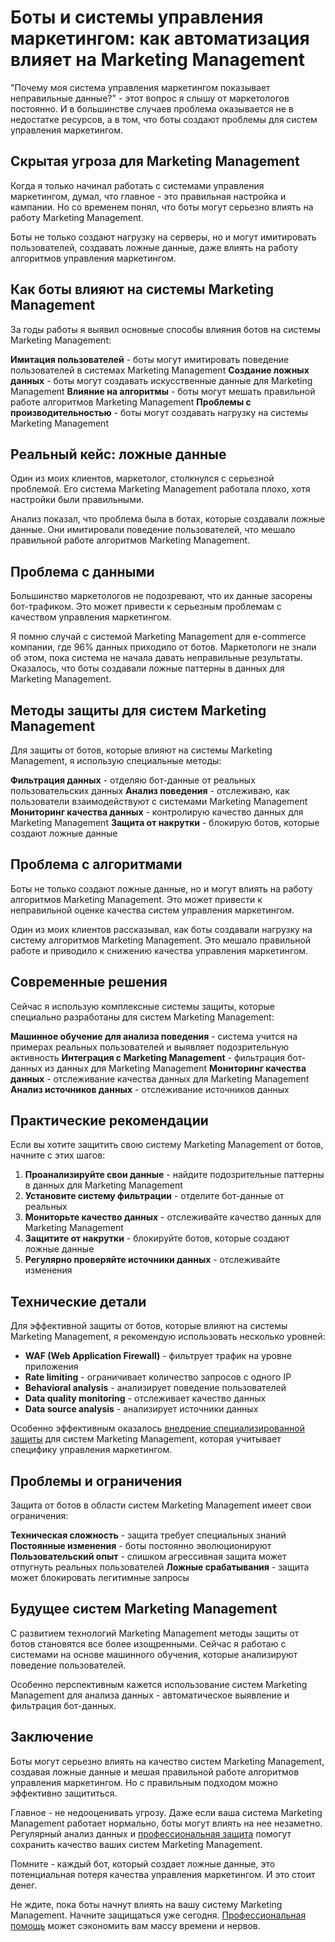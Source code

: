 # Боты и системы управления маркетингом: как автоматизация влияет на Marketing Management

"Почему моя система управления маркетингом показывает неправильные данные?" - этот вопрос я слышу от маркетологов постоянно. И в большинстве случаев проблема оказывается не в недостатке ресурсов, а в том, что боты создают проблемы для систем управления маркетингом.

## Скрытая угроза для Marketing Management

Когда я только начинал работать с системами управления маркетингом, думал, что главное - это правильная настройка и кампании. Но со временем понял, что боты могут серьезно влиять на работу Marketing Management.

Боты не только создают нагрузку на серверы, но и могут имитировать пользователей, создавать ложные данные, даже влиять на работу алгоритмов управления маркетингом.

## Как боты влияют на системы Marketing Management

За годы работы я выявил основные способы влияния ботов на системы Marketing Management:

**Имитация пользователей** - боты могут имитировать поведение пользователей в системах Marketing Management
**Создание ложных данных** - боты могут создавать искусственные данные для Marketing Management
**Влияние на алгоритмы** - боты могут мешать правильной работе алгоритмов Marketing Management
**Проблемы с производительностью** - боты могут создавать нагрузку на системы Marketing Management

## Реальный кейс: ложные данные

Один из моих клиентов, маркетолог, столкнулся с серьезной проблемой. Его система Marketing Management работала плохо, хотя настройки были правильными.

Анализ показал, что проблема была в ботах, которые создавали ложные данные. Они имитировали поведение пользователей, что мешало правильной работе алгоритмов Marketing Management.

## Проблема с данными

Большинство маркетологов не подозревают, что их данные засорены бот-трафиком. Это может привести к серьезным проблемам с качеством управления маркетингом.

Я помню случай с системой Marketing Management для e-commerce компании, где 96% данных приходило от ботов. Маркетологи не знали об этом, пока система не начала давать неправильные результаты. Оказалось, что боты создавали ложные паттерны в данных для Marketing Management.

## Методы защиты для систем Marketing Management

Для защиты от ботов, которые влияют на системы Marketing Management, я использую специальные методы:

**Фильтрация данных** - отделяю бот-данные от реальных пользовательских данных
**Анализ поведения** - отслеживаю, как пользователи взаимодействуют с системами Marketing Management
**Мониторинг качества данных** - контролирую качество данных для Marketing Management
**Защита от накрутки** - блокирую ботов, которые создают ложные данные

## Проблема с алгоритмами

Боты не только создают ложные данные, но и могут влиять на работу алгоритмов Marketing Management. Это может привести к неправильной оценке качества систем управления маркетингом.

Один из моих клиентов рассказывал, как боты создавали нагрузку на систему алгоритмов Marketing Management. Это мешало правильной работе и приводило к снижению качества управления маркетингом.

## Современные решения

Сейчас я использую комплексные системы защиты, которые специально разработаны для систем Marketing Management:

**Машинное обучение для анализа поведения** - система учится на примерах реальных пользователей и выявляет подозрительную активность
**Интеграция с Marketing Management** - фильтрация бот-данных из данных для Marketing Management
**Мониторинг качества данных** - отслеживание качества данных для Marketing Management
**Анализ источников данных** - отслеживание источников данных

## Практические рекомендации

Если вы хотите защитить свою систему Marketing Management от ботов, начните с этих шагов:

1. **Проанализируйте свои данные** - найдите подозрительные паттерны в данных для Marketing Management
2. **Установите систему фильтрации** - отделите бот-данные от реальных
3. **Мониторьте качество данных** - отслеживайте качество данных для Marketing Management
4. **Защитите от накрутки** - блокируйте ботов, которые создают ложные данные
5. **Регулярно проверяйте источники данных** - отслеживайте изменения

## Технические детали

Для эффективной защиты от ботов, которые влияют на системы Marketing Management, я рекомендую использовать несколько уровней:

- **WAF (Web Application Firewall)** - фильтрует трафик на уровне приложения
- **Rate limiting** - ограничивает количество запросов с одного IP
- **Behavioral analysis** - анализирует поведение пользователей
- **Data quality monitoring** - отслеживает качество данных
- **Data source analysis** - анализирует источники данных

Особенно эффективным оказалось [внедрение специализированной защиты](https://progaem.com/ustanovka-antibота-usluga-po-zashhite-ot-botов-vashih-sajtов-na-различных-cms-системах.html) для систем Marketing Management, которая учитывает специфику управления маркетингом.

## Проблемы и ограничения

Защита от ботов в области систем Marketing Management имеет свои ограничения:

**Техническая сложность** - защита требует специальных знаний
**Постоянные изменения** - боты постоянно эволюционируют
**Пользовательский опыт** - слишком агрессивная защита может отпугнуть реальных пользователей
**Ложные срабатывания** - защита может блокировать легитимные запросы

## Будущее систем Marketing Management

С развитием технологий Marketing Management методы защиты от ботов становятся все более изощренными. Сейчас я работаю с системами на основе машинного обучения, которые анализируют поведение пользователей.

Особенно перспективным кажется использование систем Marketing Management для анализа данных - автоматическое выявление и фильтрация бот-данных.

## Заключение

Боты могут серьезно влиять на качество систем Marketing Management, создавая ложные данные и мешая правильной работе алгоритмов управления маркетингом. Но с правильным подходом можно эффективно защититься.

Главное - не недооценивать угрозу. Даже если ваша система Marketing Management работает нормально, боты могут влиять на нее незаметно. Регулярный анализ данных и [профессиональная защита](https://progaem.com/ustanovka-antibота-usluga-po-zashhite-ot-botов-vashih-sajtов-na-различных-cms-системах.html) помогут сохранить качество ваших систем Marketing Management.

Помните - каждый бот, который создает ложные данные, это потенциальная потеря качества управления маркетингом. И это стоит денег.

Не ждите, пока боты начнут влиять на вашу систему Marketing Management. Начните защищаться уже сегодня. [Профессиональная помощь](https://progaem.com/ustanovka-antibота-usluga-po-zashhite-ot-botов-vashih-sajtов-na-различных-cms-системах.html) может сэкономить вам массу времени и нервов.
